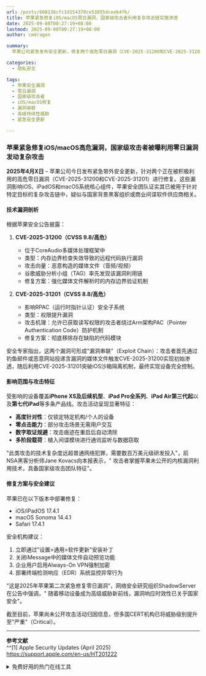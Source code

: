 ```yaml
---
url: /posts/608136cfc1d154378ce53055dceeb4fb/
title: 苹果紧急修复iOS/macOS零日漏洞，国家级攻击者利用复杂攻击链实施渗透
date: 2025-09-08T00:27:19+08:00
lastmod: 2025-09-08T00:27:19+08:00
author: cmdragon

summary:
  苹果公司紧急发布安全更新，修复两个高危零日漏洞（CVE-2025-31200和CVE-2025-31201），影响iOS、iPadOS和macOS系统。CVE-2025-31200位于CoreAudio框架，允许通过恶意媒体文件远程执行代码；CVE-2025-31201则绕过RPAC安全机制，提升权限。攻击者利用这两个漏洞形成攻击链，针对特定设备进行复杂攻击，具备零点击能力和数字取证规避特征。受影响设备包括iPhone XS及后续机型、iPad Pro全系列等。苹果已在iOS/iPadOS 17.4.1、macOS Sonoma 14.4.1等版本中修复漏洞，建议用户立即更新并采取安全措施。

categories:
  - 隐私安全

tags:
  - 苹果安全漏洞
  - 零日漏洞
  - 国家级攻击者
  - iOS/macOS修复
  - 漏洞串联
  - 高级持续性威胁
  - 紧急安全更新

---
```


### 苹果紧急修复iOS/macOS高危漏洞，国家级攻击者被曝利用零日漏洞发动复杂攻击

**2025年4月X日** –
苹果公司今日发布紧急带外安全更新，针对两个正在被积极利用的高危零日漏洞（CVE-2025-31200和CVE-2025-31201）进行修复。这些漏洞影响iOS、iPadOS和macOS系统核心组件，苹果安全团队证实其已被用于针对特定目标的复杂攻击链中，疑似与国家背景黑客组织或商业间谍软件供应商相关。

#### 技术漏洞剖析

根据苹果安全公告披露：

1. **CVE-2025-31200（CVSS 9.8/高危）**
    - 位于CoreAudio多媒体处理框架中
    - 类型：内存边界检查失效导致的远程代码执行漏洞
    - 攻击向量：恶意构造的媒体文件（音频/视频）
    - 谷歌威胁分析小组（TAG）率先发现该漏洞利用链
    - 修复方案：强化媒体文件解析时的内存边界验证机制

2. **CVE-2025-31201（CVSS 8.8/高危）**
    - 影响RPAC（运行时指针认证）安全子系统
    - 类型：权限提升漏洞
    - 攻击机理：允许已获取读写权限的攻击者绕过Arm架构PAC（Pointer Authentication Code）防护机制
    - 修复方案：彻底移除存在缺陷的代码模块

安全专家指出，这两个漏洞可形成"漏洞串联"（Exploit
Chain）：攻击者首先通过钓鱼邮件或恶意网站投递含漏洞的媒体文件触发CVE-2025-31200实现初始渗透，随后利用CVE-2025-31201突破iOS沙箱隔离机制，最终实现设备完全控制。

#### 影响范围与攻击特征

受影响的设备覆盖**iPhone XS及后续机型**、**iPad Pro全系列**、**iPad Air第三代起**以及**第七代iPad**等多条产品线。攻击活动呈现显著特征：

- **高度针对性**：仅锁定特定机构/个人的设备
- **零点击能力**：部分攻击场景无需用户交互
- **数字取证规避**：攻击痕迹在重启后自动清除
- **多阶段载荷**：植入间谍模块进行通讯监听与数据窃取

"此类攻击的技术复杂度远超普通网络犯罪，需要数百万美元级研发投入"，前NSA黑客分析师Jane Kovacs向本报表示，"
攻击者掌握苹果未公开的内核漏洞利用技术，具备国家级攻击团队特征"。

#### 修复方案与安全建议

苹果已在以下版本中部署修复：

- iOS/iPadOS 17.4.1
- macOS Sonoma 14.4.1
- Safari 17.4.1

安全机构建议：

1. 立即通过"设置>通用>软件更新"安装补丁
2. 关闭iMessage中的媒体文件自动预览功能
3. 企业用户启用Always-On VPN强制加密
4. 部署终端检测响应（EDR）系统监控异常行为

"这是2025年苹果第二次紧急修复零日漏洞"，网络安全研究组织ShadowServer在公告中强调，"
随着移动设备成为高级威胁新前线，漏洞响应时效性已关乎国家安全"。

截至目前，苹果尚未公开攻击活动归因信息，但多国CERT机构已将威胁级别提升至"严重"（Critical）。

---
**参考文献**  
^^[1] Apple Security Updates (April 2025)  
https://support.apple.com/en-us/HT201222


<details>
<summary>免费好用的热门在线工具</summary>

- [歌词生成工具 - 应用商店 | By cmdragon](https://tools.cmdragon.cn/zh/apps/lyrics-generator)
- [网盘资源聚合搜索 - 应用商店 | By cmdragon](https://tools.cmdragon.cn/zh/apps/cloud-drive-search)
- [ASCII字符画生成器 - 应用商店 | By cmdragon](https://tools.cmdragon.cn/zh/apps/ascii-art-generator)
- [JSON Web Tokens 工具 - 应用商店 | By cmdragon](https://tools.cmdragon.cn/zh/apps/jwt-tool)
- [Bcrypt 密码工具 - 应用商店 | By cmdragon](https://tools.cmdragon.cn/zh/apps/bcrypt-tool)
- [GIF 合成器 - 应用商店 | By cmdragon](https://tools.cmdragon.cn/zh/apps/gif-composer)
- [GIF 分解器 - 应用商店 | By cmdragon](https://tools.cmdragon.cn/zh/apps/gif-decomposer)
- [文本隐写术 - 应用商店 | By cmdragon](https://tools.cmdragon.cn/zh/apps/text-steganography)
- [CMDragon 在线工具 - 高级AI工具箱与开发者套件 | 免费好用的在线工具](https://tools.cmdragon.cn/zh)
- [应用商店 - 发现1000+提升效率与开发的AI工具和实用程序 | 免费好用的在线工具](https://tools.cmdragon.cn/zh/apps?category=trending)
- [CMDragon 更新日志 - 最新更新、功能与改进 | 免费好用的在线工具](https://tools.cmdragon.cn/zh/changelog)
- [支持我们 - 成为赞助者 | 免费好用的在线工具](https://tools.cmdragon.cn/zh/sponsor)
- [AI文本生成图像 - 应用商店 | 免费好用的在线工具](https://tools.cmdragon.cn/zh/apps/text-to-image-ai)
- [临时邮箱 - 应用商店 | 免费好用的在线工具](https://tools.cmdragon.cn/zh/apps/temp-email)
- [二维码解析器 - 应用商店 | 免费好用的在线工具](https://tools.cmdragon.cn/zh/apps/qrcode-parser)
- [文本转思维导图 - 应用商店 | 免费好用的在线工具](https://tools.cmdragon.cn/zh/apps/text-to-mindmap)
- [正则表达式可视化工具 - 应用商店 | 免费好用的在线工具](https://tools.cmdragon.cn/zh/apps/regex-visualizer)
- [文件隐写工具 - 应用商店 | 免费好用的在线工具](https://tools.cmdragon.cn/zh/apps/steganography-tool)
- [IPTV 频道探索器 - 应用商店 | 免费好用的在线工具](https://tools.cmdragon.cn/zh/apps/iptv-explorer)
- [快传 - 应用商店 | 免费好用的在线工具](https://tools.cmdragon.cn/zh/apps/snapdrop)
- [随机抽奖工具 - 应用商店 | 免费好用的在线工具](https://tools.cmdragon.cn/zh/apps/lucky-draw)
- [动漫场景查找器 - 应用商店 | 免费好用的在线工具](https://tools.cmdragon.cn/zh/apps/anime-scene-finder)
- [时间工具箱 - 应用商店 | 免费好用的在线工具](https://tools.cmdragon.cn/zh/apps/time-toolkit)
- [网速测试 - 应用商店 | 免费好用的在线工具](https://tools.cmdragon.cn/zh/apps/speed-test)
- [AI 智能抠图工具 - 应用商店 | 免费好用的在线工具](https://tools.cmdragon.cn/zh/apps/background-remover)
- [背景替换工具 - 应用商店 | 免费好用的在线工具](https://tools.cmdragon.cn/zh/apps/background-replacer)
- [艺术二维码生成器 - 应用商店 | 免费好用的在线工具](https://tools.cmdragon.cn/zh/apps/artistic-qrcode)
- [Open Graph 元标签生成器 - 应用商店 | 免费好用的在线工具](https://tools.cmdragon.cn/zh/apps/open-graph-generator)
- [图像对比工具 - 应用商店 | 免费好用的在线工具](https://tools.cmdragon.cn/zh/apps/image-comparison)
- [图片压缩专业版 - 应用商店 | 免费好用的在线工具](https://tools.cmdragon.cn/zh/apps/image-compressor)
- [密码生成器 - 应用商店 | 免费好用的在线工具](https://tools.cmdragon.cn/zh/apps/password-generator)
- [SVG优化器 - 应用商店 | 免费好用的在线工具](https://tools.cmdragon.cn/zh/apps/svg-optimizer)
- [调色板生成器 - 应用商店 | 免费好用的在线工具](https://tools.cmdragon.cn/zh/apps/color-palette)
- [在线节拍器 - 应用商店 | 免费好用的在线工具](https://tools.cmdragon.cn/zh/apps/online-metronome)
- [IP归属地查询 - 应用商店 | 免费好用的在线工具](https://tools.cmdragon.cn/zh/apps/ip-geolocation)
- [CSS网格布局生成器 - 应用商店 | 免费好用的在线工具](https://tools.cmdragon.cn/zh/apps/css-grid-layout)
- [邮箱验证工具 - 应用商店 | 免费好用的在线工具](https://tools.cmdragon.cn/zh/apps/email-validator)
- [书法练习字帖 - 应用商店 | 免费好用的在线工具](https://tools.cmdragon.cn/zh/apps/calligraphy-practice)
- [金融计算器套件 - 应用商店 | 免费好用的在线工具](https://tools.cmdragon.cn/zh/apps/finance-calculator-suite)
- [中国亲戚关系计算器 - 应用商店 | 免费好用的在线工具](https://tools.cmdragon.cn/zh/apps/chinese-kinship-calculator)
- [Protocol Buffer 工具箱 - 应用商店 | 免费好用的在线工具](https://tools.cmdragon.cn/zh/apps/protobuf-toolkit)
- [IP归属地查询 - 应用商店 | 免费好用的在线工具](https://tools.cmdragon.cn/zh/apps/ip-geolocation)
- [图片无损放大 - 应用商店 | 免费好用的在线工具](https://tools.cmdragon.cn/zh/apps/image-upscaler)
- [文本比较工具 - 应用商店 | 免费好用的在线工具](https://tools.cmdragon.cn/zh/apps/text-compare)
- [IP批量查询工具 - 应用商店 | 免费好用的在线工具](https://tools.cmdragon.cn/zh/apps/ip-batch-lookup)
- [域名查询工具 - 应用商店 | 免费好用的在线工具](https://tools.cmdragon.cn/zh/apps/domain-finder)
- [DNS工具箱 - 应用商店 | 免费好用的在线工具](https://tools.cmdragon.cn/zh/apps/dns-toolkit)
- [网站图标生成器 - 应用商店 | 免费好用的在线工具](https://tools.cmdragon.cn/zh/apps/favicon-generator)
- [XML Sitemap](https://tools.cmdragon.cn/sitemap_index.xml)

</details>
